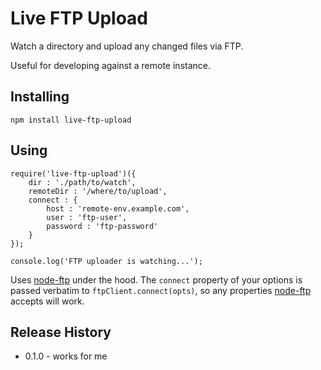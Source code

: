 # Live FTP Upload

Watch a directory and upload any changed files via FTP.

Useful for developing against a remote instance.

## Installing

```
npm install live-ftp-upload
```

## Using

```
require('live-ftp-upload')({
    dir : './path/to/watch',
    remoteDir : '/where/to/upload',
    connect : {
        host : 'remote-env.example.com',
        user : 'ftp-user',
        password : 'ftp-password'
    }
});

console.log('FTP uploader is watching...');
```

Uses [node-ftp](https://github.com/mscdex/node-ftp) under the hood. The `connect` property of your options is passed verbatim to `ftpClient.connect(opts)`, so any properties [node-ftp](https://github.com/mscdex/node-ftp) accepts will work.

## Release History

- 0.1.0 - works for me
